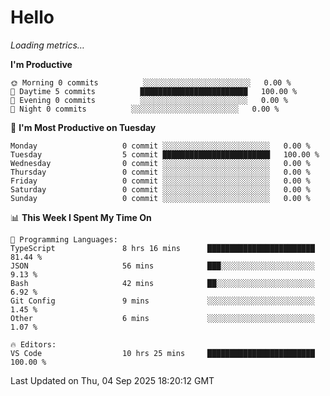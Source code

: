# Hello

<!-- METRICS:START -->
<p><em>Loading metrics…</em></p>
<!-- METRICS:END -->

<!--START_SECTION:waka-->
**I'm Productive**

```text
🌞 Morning 0 commits          ░░░░░░░░░░░░░░░░░░░░░░░░   0.00 % 
🌆 Daytime 5 commits          ████████████████████████   100.00 % 
🌃 Evening 0 commits          ░░░░░░░░░░░░░░░░░░░░░░░░   0.00 % 
🌙 Night 0 commits          ░░░░░░░░░░░░░░░░░░░░░░░░   0.00 % 
```
📅 **I'm Most Productive on Tuesday**

```text
Monday                   0 commit ░░░░░░░░░░░░░░░░░░░░░░░░   0.00 % 
Tuesday                  5 commit ████████████████████████   100.00 % 
Wednesday                0 commit ░░░░░░░░░░░░░░░░░░░░░░░░   0.00 % 
Thursday                 0 commit ░░░░░░░░░░░░░░░░░░░░░░░░   0.00 % 
Friday                   0 commit ░░░░░░░░░░░░░░░░░░░░░░░░   0.00 % 
Saturday                 0 commit ░░░░░░░░░░░░░░░░░░░░░░░░   0.00 % 
Sunday                   0 commit ░░░░░░░░░░░░░░░░░░░░░░░░   0.00 % 
```

📊 **This Week I Spent My Time On**

```text
💬 Programming Languages: 
TypeScript               8 hrs 16 mins      ████████████████████████   81.44 % 
JSON                     56 mins            ███░░░░░░░░░░░░░░░░░░░░░   9.13 % 
Bash                     42 mins            ██░░░░░░░░░░░░░░░░░░░░░░   6.92 % 
Git Config               9 mins             ░░░░░░░░░░░░░░░░░░░░░░░░   1.45 % 
Other                    6 mins             ░░░░░░░░░░░░░░░░░░░░░░░░   1.07 % 

🔥 Editors: 
VS Code                  10 hrs 25 mins     ████████████████████████   100.00 % 
```

 Last Updated on Thu, 04 Sep 2025 18:20:12 GMT
<!--END_SECTION:waka-->

